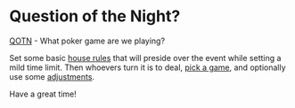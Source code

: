 # Question of the Night?

[QOTN](https://qotn.us) - What poker game are we playing?

Set some basic [house rules](https://github.com/plausiblecontrol/dealers-choice-poker/blob/main/public/rulings.md) that will preside over the event while setting a mild time limit. Then whoevers turn it is to deal, [pick a game](https://github.com/plausiblecontrol/dealers-choice-poker/blob/main/public/games.md), and optionally use some [adjustments](https://github.com/plausiblecontrol/dealers-choice-poker/blob/main/public/adjustments.md).

Have a great time!
